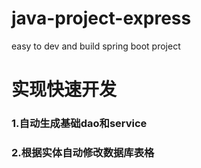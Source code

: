 # java-project-express
easy to dev and build spring boot project

# 实现快速开发

### 1.自动生成基础dao和service

### 2.根据实体自动修改数据库表格
